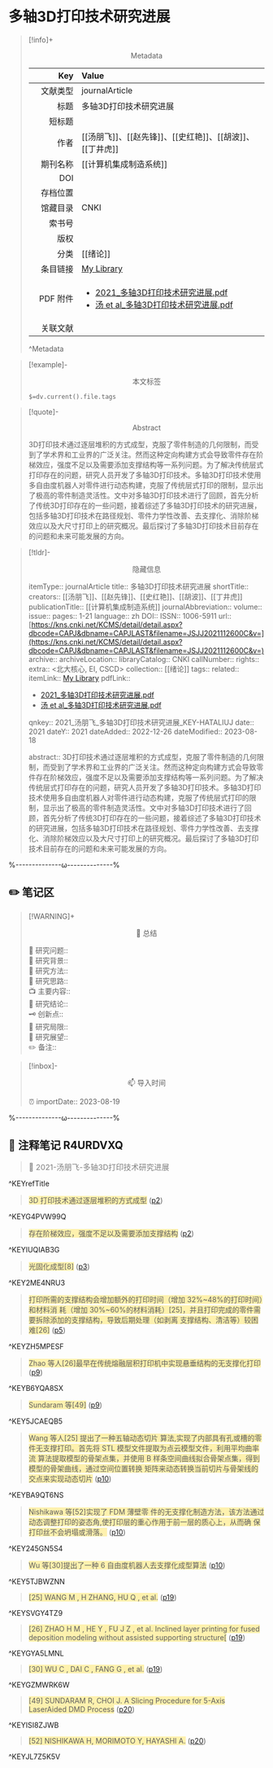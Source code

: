# 多轴3D打印技术研究进展
> [!info]+ <center>Metadata</center>
> 
> |<div style="width: 5em">Key</div>|Value|
> |--:|:--|
> |文献类型|journalArticle|
> |标题|多轴3D打印技术研究进展|
> |短标题||
> |作者|[[汤朋飞]]、[[赵先锋]]、[[史红艳]]、[[胡波]]、[[丁井虎]]|
> |期刊名称|[[计算机集成制造系统]]|
> |DOI||
> |存档位置||
> |馆藏目录|CNKI|
> |索书号||
> |版权||
> |分类|[[绪论]]|
> |条目链接|[My Library](zotero://select/library/items/HATALIUJ)|
> |PDF 附件|<ul><li><a href="zotero://open-pdf/library/items/R4URDVXQ">2021_多轴3D打印技术研究进展.pdf</a></li><li><a href="zotero://open-pdf/library/items/AF66VUAT">汤 et al_多轴3D打印技术研究进展.pdf</a></li></ul>|
> |关联文献||
> ^Metadata

> [!example]- <center>本文标签</center>
> 
> `$=dv.current().file.tags`

> [!quote]- <center>Abstract</center>
> 
> 3D打印技术通过逐层堆积的方式成型，克服了零件制造的几何限制，而受到了学术界和工业界的广泛关注。然而这种定向构建方式会导致零件存在阶梯效应，强度不足以及需要添加支撑结构等一系列问题。为了解决传统层式打印存在的问题，研究人员开发了多轴3D打印技术。多轴3D打印技术使用多自由度机器人对零件进行动态构建，克服了传统层式打印的限制，显示出了极高的零件制造灵活性。文中对多轴3D打印技术进行了回顾，首先分析了传统3D打印存在的一些问题，接着综述了多轴3D打印技术的研究进展，包括多轴3D打印技术在路径规划、零件力学性改善、去支撑化、消除阶梯效应以及大尺寸打印上的研究概况。最后探讨了多轴3D打印技术目前存在的问题和未来可能发展的方向。

> [!tldr]- <center>隐藏信息</center>
> 
> itemType:: journalArticle
> title:: 多轴3D打印技术研究进展
> shortTitle:: 
> creators:: [[汤朋飞]]、[[赵先锋]]、[[史红艳]]、[[胡波]]、[[丁井虎]]
> publicationTitle:: [[计算机集成制造系统]]
> journalAbbreviation:: 
> volume:: 
> issue:: 
> pages:: 1-21
> language:: zh
> DOI:: 
> ISSN:: 1006-5911
> url:: [https://kns.cnki.net/KCMS/detail/detail.aspx?dbcode=CAPJ&dbname=CAPJLAST&filename=JSJJ2021112600C&v=](https://kns.cnki.net/KCMS/detail/detail.aspx?dbcode=CAPJ&dbname=CAPJLAST&filename=JSJJ2021112600C&v=)
> archive:: 
> archiveLocation:: 
> libraryCatalog:: CNKI
> callNumber:: 
> rights:: 
> extra:: <北大核心, EI, CSCD>
> collection:: [[绪论]]
> tags:: 
> related:: 
> itemLink:: [My Library](zotero://select/library/items/HATALIUJ)
> pdfLink:: <ul><li><a href="zotero://open-pdf/library/items/R4URDVXQ">2021_多轴3D打印技术研究进展.pdf</a></li><li><a href="zotero://open-pdf/library/items/AF66VUAT">汤 et al_多轴3D打印技术研究进展.pdf</a></li></ul>
> qnkey:: 2021_汤朋飞_多轴3D打印技术研究进展_KEY-HATALIUJ
> date:: 2021
> dateY:: 2021
> dateAdded:: 2022-12-26
> dateModified:: 2023-08-18
> 
> abstract:: 3D打印技术通过逐层堆积的方式成型，克服了零件制造的几何限制，而受到了学术界和工业界的广泛关注。然而这种定向构建方式会导致零件存在阶梯效应，强度不足以及需要添加支撑结构等一系列问题。为了解决传统层式打印存在的问题，研究人员开发了多轴3D打印技术。多轴3D打印技术使用多自由度机器人对零件进行动态构建，克服了传统层式打印的限制，显示出了极高的零件制造灵活性。文中对多轴3D打印技术进行了回顾，首先分析了传统3D打印存在的一些问题，接着综述了多轴3D打印技术的研究进展，包括多轴3D打印技术在路径规划、零件力学性改善、去支撑化、消除阶梯效应以及大尺寸打印上的研究概况。最后探讨了多轴3D打印技术目前存在的问题和未来可能发展的方向。


%--------------ω--------------%

## ✏️ 笔记区

> [!WARNING]+ <center>🐣 总结</center>  
>
>🎯 研究问题::  
>🔎 研究背景::  
>🚀 研究方法::  
>🐔 研究思路::  
>📺 主要内容::  
>🎉 研究结论::  
>🗝️ 创新点::  
>💩 研究局限::  
>🐾 研究展望::  
>✏️ 备注::  

> [!inbox]- <center>📫 导入时间</center>
>
> ⏰ importDate:: 2023-08-19

%--------------ω--------------%

## 📝 注释笔记 R4URDVXQ

> <span style="font-size: 15px;color: gray">📍 2021-汤朋飞-多轴3D打印技术研究进展</span>

^KEYrefTitle

> <span class="highlight" style="background-color: #ffd40050">3D 打印技术通过逐层堆积的方式成型</span> ([p2](zotero://open-pdf/library/items/R4URDVXQ?page=2&annotation=G4PVW99Q))

^KEYG4PVW99Q

> <span class="highlight" style="background-color: #ffd40050">存在阶梯效应，强度不足以及需要添加支撑结构</span> ([p2](zotero://open-pdf/library/items/R4URDVXQ?page=2&annotation=IUQIAB3G))

^KEYIUQIAB3G

> <span class="highlight" style="background-color: #ffd40050">光固化成型[8]</span> ([p3](zotero://open-pdf/library/items/R4URDVXQ?page=3&annotation=2ME4NRU3))

^KEY2ME4NRU3

> <span class="highlight" style="background-color: #ffd40050">打印所需的支撑结构会增加额外的打印时间（增加 32%~48%的打印时间）和材料消 耗（增加 30%~60%的材料消耗）[25]，并且打印完成的零件需要拆除添加的支撑结构，导致后期处理（如剥离 支撑结构、清洁等）较困难[26]</span> ([p5](zotero://open-pdf/library/items/R4URDVXQ?page=5&annotation=ZH5MPESF))

^KEYZH5MPESF

> <span class="highlight" style="background-color: #ffd40050">Zhao 等人[26]最早在传统熔融层积打印机中实现悬垂结构的无支撑化打印</span> ([p9](zotero://open-pdf/library/items/R4URDVXQ?page=9&annotation=B6YQA8SX))

^KEYB6YQA8SX

> <span class="highlight" style="background-color: #ffd40050">Sundaram 等[49]</span> ([p9](zotero://open-pdf/library/items/R4URDVXQ?page=9&annotation=5JCAEQB5))

^KEY5JCAEQB5

> <span class="highlight" style="background-color: #ffd40050">Wang 等人[25] 提出了一种五轴动态切片 算法,实现了内部具有孔或槽的零件无支撑打印。首先将 STL 模型文件提取为点云模型文件，利用平均曲率流 算法提取模型的骨架点集，并使用 B 样条空间曲线拟合骨架点集，得到模型的骨架曲线，通过空间位置转换 矩阵来动态转换当前切片与骨架线的交点来实现动态切片</span> ([p10](zotero://open-pdf/library/items/R4URDVXQ?page=10&annotation=BA9QT6NS))

^KEYBA9QT6NS

> <span class="highlight" style="background-color: #ffd40050">Nishikawa 等[52]实现了 FDM 薄壁零 件的无支撑化制造方法，该方法通过动态调整打印的姿态角,使打印层的重心作用于前一层的质心上，从而确 保打印丝不会坍塌或滑落。</span> ([p10](zotero://open-pdf/library/items/R4URDVXQ?page=10&annotation=245GN5S4))

^KEY245GN5S4

> <span class="highlight" style="background-color: #ffd40050">Wu 等[30]提出了一种 6 自由度机器人去支撑化成型算法</span> ([p10](zotero://open-pdf/library/items/R4URDVXQ?page=10&annotation=5TJBWZNN))

^KEY5TJBWZNN

> <span class="highlight" style="background-color: #ffd40050">[25] WANG M , H ZHANG, HU Q , et al.</span> ([p19](zotero://open-pdf/library/items/R4URDVXQ?page=19&annotation=SVGY4TZ9))

^KEYSVGY4TZ9

> <span class="highlight" style="background-color: #ffd40050">[26] ZHAO H M , HE Y , FU J Z , et al. Inclined layer printing for fused deposition modeling without assisted supporting structure[</span> ([p19](zotero://open-pdf/library/items/R4URDVXQ?page=19&annotation=GYA5LMNL))

^KEYGYA5LMNL

> <span class="highlight" style="background-color: #ffd40050">[30] WU C , DAI C , FANG G , et al.</span> ([p19](zotero://open-pdf/library/items/R4URDVXQ?page=19&annotation=GZMWRK6W))

^KEYGZMWRK6W

> <span class="highlight" style="background-color: #ffd40050">[49] SUNDARAM R, CHOI J. A Slicing Procedure for 5-Axis LaserAided DMD Process</span> ([p20](zotero://open-pdf/library/items/R4URDVXQ?page=20&annotation=ISI8ZJWB))

^KEYISI8ZJWB

> <span class="highlight" style="background-color: #ffd40050">[52] NISHIKAWA H, MORIMOTO Y, HAYASHI A.</span> ([p20](zotero://open-pdf/library/items/R4URDVXQ?page=20&annotation=JL7Z5K5V))

^KEYJL7Z5K5V

